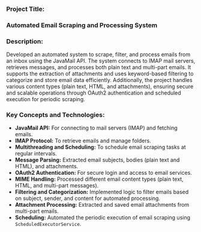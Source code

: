 ### **Project Title:**
### **Automated Email Scraping and Processing System**
### **Description:**
Developed an automated system to scrape, filter, and process emails from an inbox using the JavaMail API. The system connects to
IMAP mail servers, retrieves messages, and processes both plain text and multi-part emails. It supports the extraction of attachments
and uses keyword-based filtering to categorize and store email data efficiently. Additionally, the project handles various content types
(plain text, HTML, and attachments), ensuring secure and scalable operations through OAuth2 authentication and scheduled execution
for periodic scraping.
### **Key Concepts and Technologies:**
- **JavaMail API:** For connecting to mail servers (IMAP) and fetching emails.
- **IMAP Protocol:** To retrieve emails and manage folders.
- **Multithreading and Scheduling:** To schedule email scraping tasks at regular intervals.
- **Message Parsing:** Extracted email subjects, bodies (plain text and HTML), and attachments.
- **OAuth2 Authentication:** For secure login and access to email services.
- **MIME Handling:** Processed different email content types (plain text, HTML, and multi-part messages).
- **Filtering and Categorization:** Implemented logic to filter emails based on subject, sender, and content for automated processing.
- **Attachment Processing:** Extracted and saved email attachments from multi-part emails.
- **Scheduling:** Automated the periodic execution of email scraping using `ScheduledExecutorService`.
